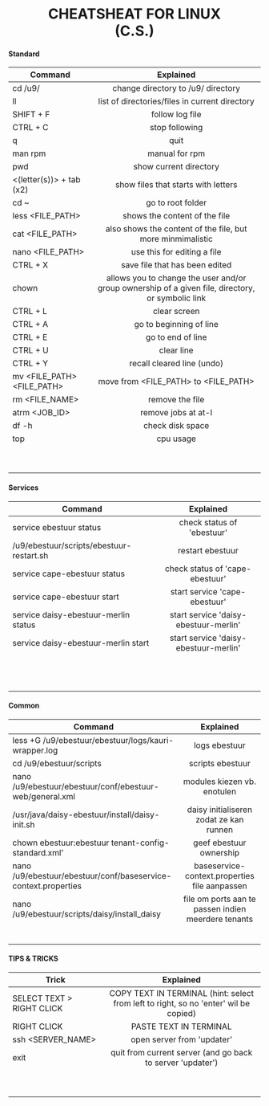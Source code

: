 <h1 style="text-align:center;">
CHEATSHEAT FOR LINUX <br>(C.S.)
</h1>
<h4> Standard </h4>

| Command                                |                                             Explained                                             |
| -------------------------------------- | :-----------------------------------------------------------------------------------------------: |
| cd /u9/                                |                                change directory to /u9/ directory                                 |
| ll                                     |                          list of directories/files in current directory                           |
| SHIFT + F                              |                                          follow log file                                          |
| CTRL + C                               |                                          stop following                                           |
| q                                      |                                               quit                                                |
| man rpm                                |                                          manual for rpm                                           |
| pwd                                    |                                      show current directory                                       |
| &lt;(letter(s))&gt; + tab (x2)         |                                show files that starts with letters                                |
| cd ~                                   |                                         go to root folder                                         |
| less &lt;FILE_PATH&gt;                 |                                   shows the content of the file                                   |
| cat &lt;FILE_PATH&gt;                  |                    also shows the content of the file, but more minmimalistic                     |
| nano &lt;FILE_PATH&gt;                 |                                    use this for editing a file                                    |
| CTRL + X                               |                                  save file that has been edited                                   |
| chown                                  | allows you to change the user and/or group ownership of a given file, directory, or symbolic link |
| CTRL + L                               |                                           clear screen                                            |
| CTRL + A                               |                                      go to beginning of line                                      |
| CTRL + E                               |                                         go to end of line                                         |
| CTRL + U                               |                                            clear line                                             |
| CTRL + Y                               |                                    recall cleared line (undo)                                     |
| mv &lt;FILE_PATH&gt; &lt;FILE_PATH&gt; |                         move from &lt;FILE_PATH&gt; to &lt;FILE_PATH&gt;                          |
| rm &lt;FILE_NAME&gt;                   |                                          remove the file                                          |
| atrm &lt;JOB_ID&gt;                    |                                        remove jobs at at-l                                        |
| df -h                                  |                                         check disk space                                          |
| top                                    |                                             cpu usage                                             |
|                                        |
|                                        |
|                                        |
|                                        |
|                                        |
|                                        |
|                                        |
|                                        |
|                                        |

<h4> Services </h4>

| Command                                  |               Explained               |
| ---------------------------------------- | :-----------------------------------: |
| service ebestuur status                  |      check status of 'ebestuur'       |
| /u9/ebestuur/scripts/ebestuur-restart.sh |           restart ebestuur            |
| service cape-ebestuur status             |    check status of 'cape-ebestuur'    |
| service cape-ebestuur start              |     start service 'cape-ebestuur'     |
| service daisy-ebestuur-merlin status     | start service 'daisy-ebestuur-merlin' |
| service daisy-ebestuur-merlin start      | start service 'daisy-ebestuur-merlin' |
|                                          |
|                                          |
|                                          |
|                                          |
|                                          |
|                                          |
|                                          |
|                                          |
|                                          |
|                                          |
|                                          |
|                                          |

<h4> Common </h4>

| Command                                                        |                      Explained                      |
| -------------------------------------------------------------- | :-------------------------------------------------: |
| less +G /u9/ebestuur/ebestuur/logs/kauri-wrapper.log           |                    logs ebestuur                    |
| cd /u9/ebestuur/scripts                                        |                  scripts ebestuur                   |
| nano /u9/ebestuur/ebestuur/conf/ebestuur-web/general.xml       |             modules kiezen vb. enotulen             |
| /usr/java/daisy-ebestuur/install/daisy-init.sh                 |       daisy initialiseren zodat ze kan runnen       |
| chown ebestuur:ebestuur tenant-config-standard.xml’            |               geef ebestuur ownership               |
| nano /u9/ebestuur/ebestuur/conf/baseservice-context.properties |    baseservice-context.properties file aanpassen    |
| nano /u9/ebestuur/scripts/daisy/install_daisy                  | file om ports aan te passen indien meerdere tenants |
|                                                                |
|                                                                |
|                                                                |
|                                                                |
|                                                                |
|                                                                |

<h4> TIPS & TRICKS </h4>

| Trick                     |                                      Explained                                       |
| ------------------------- | :----------------------------------------------------------------------------------: |
| SELECT TEXT > RIGHT CLICK | COPY TEXT IN TERMINAL (hint: select from left to right, so no 'enter' wil be copied) |
| RIGHT CLICK               |                                PASTE TEXT IN TERMINAL                                |
| ssh &lt;SERVER_NAME&gt;   |                              open server from 'updater'                              |
| exit                      |              quit from current server (and go back to server 'updater')              |
|                           |
|                           |
|                           |
|                           |
|                           |
|                           |
|                           |
|                           |
|                           |
